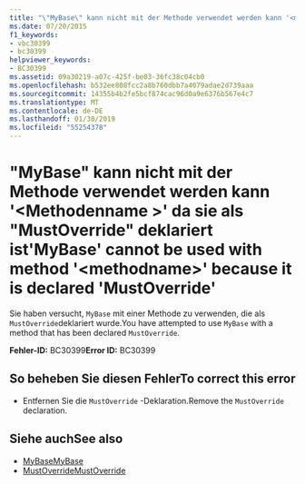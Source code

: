 ```yaml
---
title: "\"MyBase\" kann nicht mit der Methode verwendet werden kann '<methodname>' da sie als \"MustOverride\" deklariert ist"
ms.date: 07/20/2015
f1_keywords:
- vbc30399
- bc30399
helpviewer_keywords:
- BC30399
ms.assetid: 09a30219-a07c-425f-be03-36fc38c04cb0
ms.openlocfilehash: b532ee808fcc2a8b760dbb7a4079adae2d739aaa
ms.sourcegitcommit: 14355b4b2fe5bcf874cac96d0a9e6376b567e4c7
ms.translationtype: MT
ms.contentlocale: de-DE
ms.lasthandoff: 01/30/2019
ms.locfileid: "55254378"
---
```

# <a name="mybase-cannot-be-used-with-method-methodname-because-it-is-declared-mustoverride"></a><span data-ttu-id="af3d2-102">"MyBase" kann nicht mit der Methode verwendet werden kann '\<Methodenname >' da sie als "MustOverride" deklariert ist</span><span class="sxs-lookup"><span data-stu-id="af3d2-102">'MyBase' cannot be used with method '\<methodname>' because it is declared 'MustOverride'</span></span>
<span data-ttu-id="af3d2-103">Sie haben versucht, `MyBase` mit einer Methode zu verwenden, die als `MustOverride`deklariert wurde.</span><span class="sxs-lookup"><span data-stu-id="af3d2-103">You have attempted to use `MyBase` with a method that has been declared `MustOverride`.</span></span>  
  
 <span data-ttu-id="af3d2-104">**Fehler-ID:** BC30399</span><span class="sxs-lookup"><span data-stu-id="af3d2-104">**Error ID:** BC30399</span></span>  
  
## <a name="to-correct-this-error"></a><span data-ttu-id="af3d2-105">So beheben Sie diesen Fehler</span><span class="sxs-lookup"><span data-stu-id="af3d2-105">To correct this error</span></span>  
  
-   <span data-ttu-id="af3d2-106">Entfernen Sie die `MustOverride` -Deklaration.</span><span class="sxs-lookup"><span data-stu-id="af3d2-106">Remove the `MustOverride` declaration.</span></span>  
  
## <a name="see-also"></a><span data-ttu-id="af3d2-107">Siehe auch</span><span class="sxs-lookup"><span data-stu-id="af3d2-107">See also</span></span>
- [<span data-ttu-id="af3d2-108">MyBase</span><span class="sxs-lookup"><span data-stu-id="af3d2-108">MyBase</span></span>](~/docs/visual-basic/programming-guide/program-structure/me-my-mybase-and-myclass.md#mybase)
- [<span data-ttu-id="af3d2-109">MustOverride</span><span class="sxs-lookup"><span data-stu-id="af3d2-109">MustOverride</span></span>](../../visual-basic/language-reference/modifiers/mustoverride.md)
